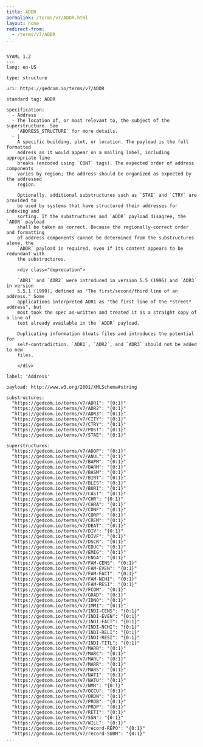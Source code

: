 ```yaml
---
title: ADDR
permalink: /terms/v7/ADDR.html
layout: none
redirect-from:
  - /terms/v7/ADDR
...
```


```

%YAML 1.2
---
lang: en-US

type: structure

uri: https://gedcom.io/terms/v7/ADDR

standard tag: ADDR

specification:
  - Address
  - The location of, or most relevant to, the subject of the superstructure. See
    `ADDRESS_STRUCTURE` for more details.
  - |
    A specific building, plot, or location. The payload is the full formatted
    address as it would appear on a mailing label, including appropriate line
    breaks (encoded using `CONT` tags). The expected order of address components
    varies by region; the address should be organized as expected by the addressed
    region.
    
    Optionally, additional substructures such as `STAE` and `CTRY` are provided to
    be used by systems that have structured their addresses for indexing and
    sorting. If the substructures and `ADDR` payload disagree, the `ADDR` payload
    shall be taken as correct. Because the regionally-correct order and formatting
    of address components cannot be determined from the substructures alone, the
    `ADDR` payload is required, even if its content appears to be redundant with
    the substructures.
    
    <div class="deprecation">
    
    `ADR1` and `ADR2` were introduced in version 5.5 (1996) and `ADR3` in version
    5.5.1 (1999), defined as "The first/second/third line of an address." Some
    applications interpreted ADR1 as "the first line of the *street* address", but
    most took the spec as-written and treated it as a straight copy of a line of
    text already available in the `ADDR` payload.
    
    Duplicating information bloats files and introduces the potential for
    self-contradiction. `ADR1`, `ADR2`, and `ADR3` should not be added to new
    files.
    
    </div>

label: 'Address'

payload: http://www.w3.org/2001/XMLSchema#string

substructures:
  "https://gedcom.io/terms/v7/ADR1": "{0:1}"
  "https://gedcom.io/terms/v7/ADR2": "{0:1}"
  "https://gedcom.io/terms/v7/ADR3": "{0:1}"
  "https://gedcom.io/terms/v7/CITY": "{0:1}"
  "https://gedcom.io/terms/v7/CTRY": "{0:1}"
  "https://gedcom.io/terms/v7/POST": "{0:1}"
  "https://gedcom.io/terms/v7/STAE": "{0:1}"

superstructures:
  "https://gedcom.io/terms/v7/ADOP": "{0:1}"
  "https://gedcom.io/terms/v7/ANUL": "{0:1}"
  "https://gedcom.io/terms/v7/BAPM": "{0:1}"
  "https://gedcom.io/terms/v7/BARM": "{0:1}"
  "https://gedcom.io/terms/v7/BASM": "{0:1}"
  "https://gedcom.io/terms/v7/BIRT": "{0:1}"
  "https://gedcom.io/terms/v7/BLES": "{0:1}"
  "https://gedcom.io/terms/v7/BURI": "{0:1}"
  "https://gedcom.io/terms/v7/CAST": "{0:1}"
  "https://gedcom.io/terms/v7/CHR": "{0:1}"
  "https://gedcom.io/terms/v7/CHRA": "{0:1}"
  "https://gedcom.io/terms/v7/CONF": "{0:1}"
  "https://gedcom.io/terms/v7/CORP": "{0:1}"
  "https://gedcom.io/terms/v7/CREM": "{0:1}"
  "https://gedcom.io/terms/v7/DEAT": "{0:1}"
  "https://gedcom.io/terms/v7/DIV": "{0:1}"
  "https://gedcom.io/terms/v7/DIVF": "{0:1}"
  "https://gedcom.io/terms/v7/DSCR": "{0:1}"
  "https://gedcom.io/terms/v7/EDUC": "{0:1}"
  "https://gedcom.io/terms/v7/EMIG": "{0:1}"
  "https://gedcom.io/terms/v7/ENGA": "{0:1}"
  "https://gedcom.io/terms/v7/FAM-CENS": "{0:1}"
  "https://gedcom.io/terms/v7/FAM-EVEN": "{0:1}"
  "https://gedcom.io/terms/v7/FAM-FACT": "{0:1}"
  "https://gedcom.io/terms/v7/FAM-NCHI": "{0:1}"
  "https://gedcom.io/terms/v7/FAM-RESI": "{0:1}"
  "https://gedcom.io/terms/v7/FCOM": "{0:1}"
  "https://gedcom.io/terms/v7/GRAD": "{0:1}"
  "https://gedcom.io/terms/v7/IDNO": "{0:1}"
  "https://gedcom.io/terms/v7/IMMI": "{0:1}"
  "https://gedcom.io/terms/v7/INDI-CENS": "{0:1}"
  "https://gedcom.io/terms/v7/INDI-EVEN": "{0:1}"
  "https://gedcom.io/terms/v7/INDI-FACT": "{0:1}"
  "https://gedcom.io/terms/v7/INDI-NCHI": "{0:1}"
  "https://gedcom.io/terms/v7/INDI-RELI": "{0:1}"
  "https://gedcom.io/terms/v7/INDI-RESI": "{0:1}"
  "https://gedcom.io/terms/v7/INDI-TITL": "{0:1}"
  "https://gedcom.io/terms/v7/MARB": "{0:1}"
  "https://gedcom.io/terms/v7/MARC": "{0:1}"
  "https://gedcom.io/terms/v7/MARL": "{0:1}"
  "https://gedcom.io/terms/v7/MARR": "{0:1}"
  "https://gedcom.io/terms/v7/MARS": "{0:1}"
  "https://gedcom.io/terms/v7/NATI": "{0:1}"
  "https://gedcom.io/terms/v7/NATU": "{0:1}"
  "https://gedcom.io/terms/v7/NMR": "{0:1}"
  "https://gedcom.io/terms/v7/OCCU": "{0:1}"
  "https://gedcom.io/terms/v7/ORDN": "{0:1}"
  "https://gedcom.io/terms/v7/PROB": "{0:1}"
  "https://gedcom.io/terms/v7/PROP": "{0:1}"
  "https://gedcom.io/terms/v7/RETI": "{0:1}"
  "https://gedcom.io/terms/v7/SSN": "{0:1}"
  "https://gedcom.io/terms/v7/WILL": "{0:1}"
  "https://gedcom.io/terms/v7/record-REPO": "{0:1}"
  "https://gedcom.io/terms/v7/record-SUBM": "{0:1}"
...

```
